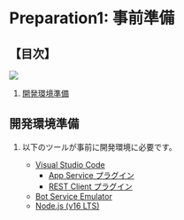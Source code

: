 # Preparation1: 事前準備

## 【目次】

![](images/prep01-0000-network.png)


1. [開発環境準備](#開発環境準備)


## 開発環境準備

1. 以下のツールが事前に開発環境に必要です。

    * [Visual Studio Code](https://code.visualstudio.com/download)
        * [App Service プラグイン](https://marketplace.visualstudio.com/items?itemName=ms-azuretools.vscode-azureappservice)
        * [REST Client プラグイン](https://marketplace.visualstudio.com/items?itemName=humao.rest-client)
    * [Bot Service Emulator](https://github.com/Microsoft/BotFramework-Emulator/releases/)
    * [Node.js (v16 LTS)](https://nodejs.org/ja/download)

